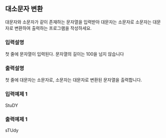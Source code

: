 ## 대소문자 변환

대문자와 소문자가 같이 존재하는 문자열을 입력받아 대문자는 소문자로 소문자는 대문자로 변환하여 출력하는 프로그램을 작성하세요.

### 입력설명

첫 줄에 문자열이 입력된다. 문자열의 길이는 100을 넘지 않습니다

### 출력설명

첫 줄에 대문자는 소문자로, 소문자는 대문자로 변환된 문자열을 출력합니다.

### 입력예제 1

StuDY

### 출력예제 1

sTUdy
